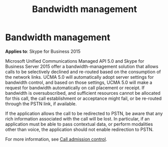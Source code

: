 ﻿---
title: Bandwidth management
description: Microsoft Unified Communications Managed API 5.0 and Skype for Business Server 2015 offers bandwidth-management. 
TOCTitle: Bandwidth management
ms:assetid: 38ebe3a5-afab-4877-9fdc-ce36e915d19f
ms:mtpsurl: https://msdn.microsoft.com/library/Dn465930(v=office.16)
ms:contentKeyID: 65239811
ms.date: 07/27/2015
mtps_version: v=office.16
---

# Bandwidth management


**Applies to**: Skype for Business 2015

Microsoft Unified Communications Managed API 5.0 and Skype for Business Server 2015 offer a bandwidth-management solution that allows calls to be selectively declined and re-routed based on the consumption of the network links. UCMA 5.0 will automatically adopt server settings for bandwidth control, and based on those settings, UCMA 5.0 will make a request for bandwidth automatically on call placement or receipt. If bandwidth is oversubscribed, and sufficient resources cannot be allocated for this call, the call establishment or acceptance might fail, or be re-routed through the PSTN link, if available.

If the application allows the call to be redirected to PSTN, be aware that any rich information associated with the call will be lost. In particular, if an application must be able to pass contextual data, or perform modalities other than voice, the application should not enable redirection to PSTN.

For more information, see [Call admission control](call-admission-control.md).

